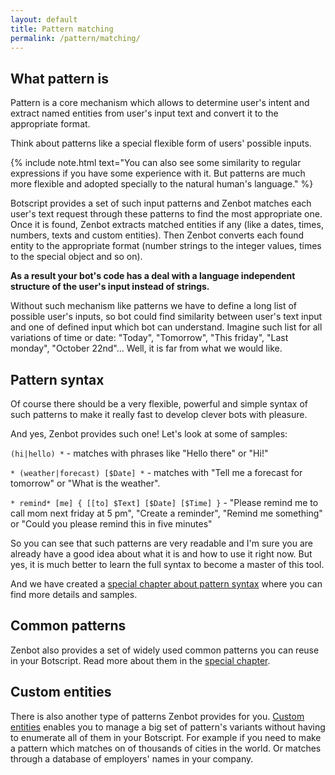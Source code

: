 ```yaml
---
layout: default
title: Pattern matching
permalink: /pattern/matching/
---
```


## What pattern is
Pattern is a core mechanism which allows to determine user\'s intent and extract named entities from user\'s input text and convert it to the appropriate format.

Think about patterns like a special flexible form of users\' possible inputs.

{% include note.html text="You can also see some similarity to regular expressions if you have some experience with it.
But patterns are much more flexible and adopted specially to the natural human\'s language." %}

Botscript provides a set of such input patterns and Zenbot matches each user\'s text request through these patterns to find the most appropriate one.
Once it is found, Zenbot extracts matched entities if any (like a dates, times, numbers, texts and custom entities).
Then Zenbot converts each found entity to the appropriate format (number strings to the integer values, times to the special object and so on).

**As a result your bot\'s code has a deal with a language independent structure of the user\'s input instead of strings.**

Without such mechanism like patterns we have to define a long list of possible user\'s inputs, so bot could find similarity between user\'s text input and one of defined input which bot can understand.
Imagine such list for all variations of time or date: "Today", "Tomorrow", "This friday", "Last monday", "October 22nd"... Well, it is far from what we would like.

## Pattern syntax
Of course there should be a very flexible, powerful and simple syntax of such patterns to make it really fast to develop clever bots with pleasure.

And yes, Zenbot provides such one! Let\'s look at some of samples:

`(hi|hello) *` - matches with phrases like "Hello there" or "Hi!"

`* (weather|forecast) [$Date] *` - matches with "Tell me a forecast for tomorrow" or "What is the weather".

`* remind* [me] { [[to] $Text] [$Date] [$Time] }` - "Please remind me to call mom next friday at 5 pm", "Create a reminder", "Remind me something" or "Could you please remind this in five minutes"

So you can see that such patterns are very readable and I\'m sure you are already have a good idea about what it is and how to use it right now.
But yes, it is much better to learn the full syntax to become a master of this tool.

And we have created a [special chapter about pattern syntax](/pattern/syntax/) where you can find more details and samples.

## Common patterns
Zenbot also provides a set of widely used common patterns you can reuse in your Botscript.
Read more about them in the [special chapter](/pattern/common/).

## Custom entities
There is also another type of patterns Zenbot provides for you.
[Custom entities](/pattern/entities/) enables you to manage a big set of pattern\'s variants without having to enumerate all of them in your Botscript.
For example if you need to make a pattern which matches on of thousands of cities in the world.
Or matches through a database of employers\' names in your company.